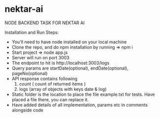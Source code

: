 # nektar-ai

NODE BACKEND TASK FOR NEKTAR AI

Installation and Run Steps:

- You'll need to have node installed on your local machine
- Clone the repo, and do npm installation by running => npm i
- Start project => node app.js
- Server will run on port 3003
- The endpoint to hit is http://localhost:3003/logs
- Query params are startDate(optional), endDate(optional), pageNo(optional)
- API response contains following
  1. count ( count of returned items )
  2. logs (array of objects with keys date & log)
- Static folder is the location to place the file example.txt for tests. Have placed a file there, you can replace it.
- Have added details of all implementation, params etc in comments alongside code
